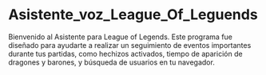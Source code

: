 # Asistente_voz_League_Of_Leguends
Bienvenido al Asistente para League of Legends. Este programa fue diseñado para ayudarte a realizar un seguimiento de eventos importantes durante tus partidas, como hechizos activados, tiempo de aparición de dragones y barones, y búsqueda de usuarios en tu navegador.
